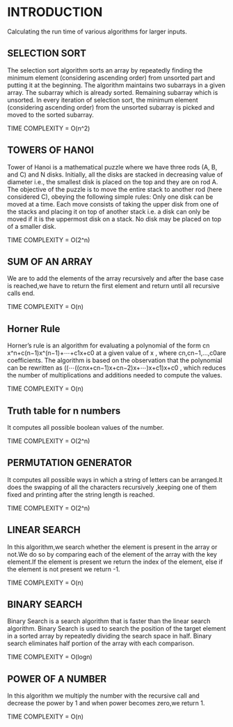 # INTRODUCTION

Calculating the run time of various algorithms for larger inputs.


## SELECTION SORT
The selection sort algorithm sorts an array by repeatedly finding the minimum element (considering ascending order) from unsorted part and putting it at the beginning. The algorithm maintains two subarrays in a given array.
The subarray which is already sorted. 
Remaining subarray which is unsorted.
In every iteration of selection sort, the minimum element (considering ascending order) from the unsorted subarray is picked and moved to the sorted subarray. 

TIME COMPLEXITY = O(n^2)
## TOWERS OF HANOI
Tower of Hanoi is a mathematical puzzle where we have three rods (A, B, and C) and N disks. Initially, all the disks are stacked in decreasing value of diameter i.e., the smallest disk is placed on the top and they are on rod A. The objective of the puzzle is to move the entire stack to another rod (here considered C), obeying the following simple rules: 
Only one disk can be moved at a time.
Each move consists of taking the upper disk from one of the stacks and placing it on top of another stack i.e. a disk can only be moved if it is the uppermost disk on a stack.
No disk may be placed on top of a smaller disk.

TIME COMPLEXITY = O(2^n)
## SUM OF AN ARRAY
We are to add the elements of the array recursively and after the base case is reached,we have to return the first element and return until all recursive calls end.

TIME COMPLEXITY = O(n)
## Horner Rule
Horner’s rule is an algorithm for evaluating a polynomial of the form cn​x^n+c(n−1)​x^(n−1)+⋯+c1​x+c0​
 at a given value of x
, where cn​,cn−1​,…,c0​
 are coefficients. The algorithm is based on the observation that the polynomial can be rewritten as ((⋯((cn​x+cn−1​)x+cn−2​)x+⋯)x+c1​)x+c0​
, which reduces the number of multiplications and additions needed to compute the values.

TIME COMPLEXITY = O(n)
## Truth table for n numbers
It computes all possible boolean values of the number.

TIME COMPLEXITY = O(2^n)
## PERMUTATION GENERATOR
It computes all possible ways in which a string of letters can be arranged.It does the swapping of all the characters recursively ,keeping one of them fixed and printing after the string length is reached.

TIME COMPLEXITY = O(2^n)
## LINEAR SEARCH
In this algorithm,we search whether the element is present in the array or not.We do so by comparing each of the element of the array with the key element.If the element is present we return the index of the element, else if the element is not present we return -1.

TIME COMPLEXITY = O(n)
## BINARY SEARCH
Binary Search is a search algorithm that is faster than the linear search algorithm. Binary Search is used to search the position of the target element in a sorted array by repeatedly dividing the search space in half. Binary search eliminates half portion of the array with each comparison.

TIME COMPLEXITY = O(logn)


## POWER OF A NUMBER
In this algorithm we multiply the number with the recursive call and decrease the power by 1 and when power becomes zero,we return 1.

TIME COMPLEXITY = O(n)

